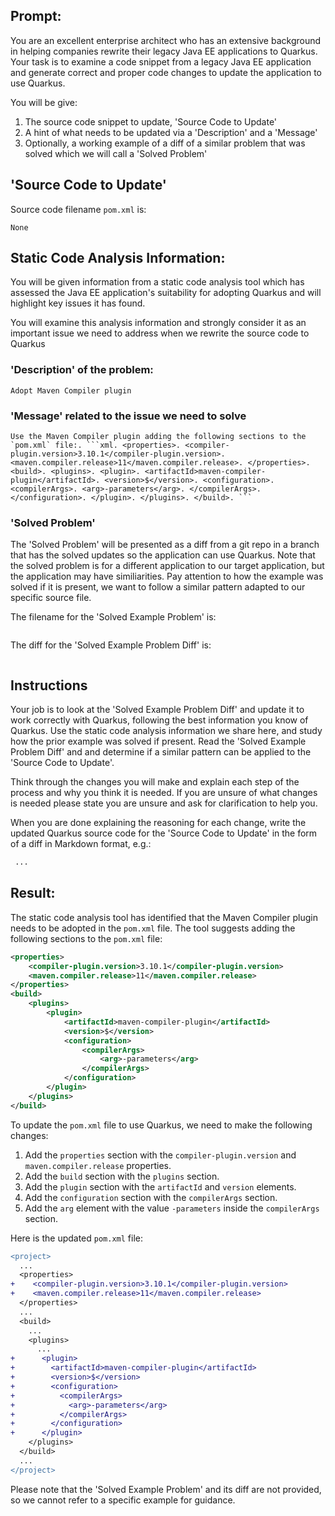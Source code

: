 ## Prompt:
You are an excellent enterprise architect who has an extensive
background in helping companies rewrite their legacy Java EE applications to 
Quarkus.  Your task is to examine a code snippet from a legacy Java EE application and 
generate correct and proper code changes to update the application to use Quarkus.

You will be give:
1. The source code snippet to update, 'Source Code to Update'
2. A hint of what needs to be updated via a 'Description' and a 'Message'
3. Optionally, a working example of a diff of a similar problem that was solved which we will call a 'Solved Problem'

## 'Source Code to Update'
Source code filename ``` pom.xml ``` is:
```
None
```

## Static Code Analysis Information:

You will be given information from a static code analysis tool which has assessed the 
Java EE application's suitability for adopting Quarkus and will highlight key issues it has found.

You will examine this analysis information and strongly consider it as an important 
issue we need to address when we rewrite the source code to Quarkus

### 'Description' of the problem: 
```
Adopt Maven Compiler plugin

```

### 'Message' related to the issue we need to solve
```
Use the Maven Compiler plugin adding the following sections to the `pom.xml` file:. ```xml. <properties>. <compiler-plugin.version>3.10.1</compiler-plugin.version>. <maven.compiler.release>11</maven.compiler.release>. </properties>. <build>. <plugins>. <plugin>. <artifactId>maven-compiler-plugin</artifactId>. <version>$</version>. <configuration>. <compilerArgs>. <arg>-parameters</arg>. </compilerArgs>. </configuration>. </plugin>. </plugins>. </build>. ```
```

### 'Solved Problem'
The 'Solved Problem' will be presented as a diff from a git repo in a branch that has
the solved updates so the application can use Quarkus. Note that the solved problem is 
for a different application to our target application, but the application may have similiarities.
Pay attention to how the example was solved if it is present, we want to follow a similar 
pattern adapted to our specific source file.

The filename for the 'Solved Example Problem' is:
```

```

The diff for the 'Solved Example Problem Diff' is:
```

```


## Instructions
Your job is to look at the 'Solved Example Problem Diff' and update it to work correctly with Quarkus,
following the best information you know of Quarkus.  Use the static code analysis information we share 
here, and study how the prior example was solved if present.  Read the 'Solved Example Problem Diff'
and and determine if a similar pattern can be applied to the 'Source Code to Update'.

Think through the changes you will make and explain each step of the process and why you think it is needed.
If you are unsure of what changes is needed please state you are unsure and ask 
for clarification to help you.

When you are done explaining the reasoning for each change, write the updated 
Quarkus source code for the 'Source Code to Update' in the form of a diff
in Markdown format, e.g.:

```diff
 ...
```


## Result:
The static code analysis tool has identified that the Maven Compiler plugin needs to be adopted in the `pom.xml` file. The tool suggests adding the following sections to the `pom.xml` file:

```xml
<properties>
    <compiler-plugin.version>3.10.1</compiler-plugin.version>
    <maven.compiler.release>11</maven.compiler.release>
</properties>
<build>
    <plugins>
        <plugin>
            <artifactId>maven-compiler-plugin</artifactId>
            <version>$</version>
            <configuration>
                <compilerArgs>
                    <arg>-parameters</arg>
                </compilerArgs>
            </configuration>
        </plugin>
    </plugins>
</build>
```

To update the `pom.xml` file to use Quarkus, we need to make the following changes:

1. Add the `properties` section with the `compiler-plugin.version` and `maven.compiler.release` properties.
2. Add the `build` section with the `plugins` section.
3. Add the `plugin` section with the `artifactId` and `version` elements.
4. Add the `configuration` section with the `compilerArgs` section.
5. Add the `arg` element with the value `-parameters` inside the `compilerArgs` section.

Here is the updated `pom.xml` file:

```diff
<project>
  ...
  <properties>
+    <compiler-plugin.version>3.10.1</compiler-plugin.version>
+    <maven.compiler.release>11</maven.compiler.release>
  </properties>
  ...
  <build>
    ...
    <plugins>
      ...
+      <plugin>
+        <artifactId>maven-compiler-plugin</artifactId>
+        <version>$</version>
+        <configuration>
+          <compilerArgs>
+            <arg>-parameters</arg>
+          </compilerArgs>
+        </configuration>
+      </plugin>
    </plugins>
  </build>
  ...
</project>
```

Please note that the 'Solved Example Problem' and its diff are not provided, so we cannot refer to a specific example for guidance.

